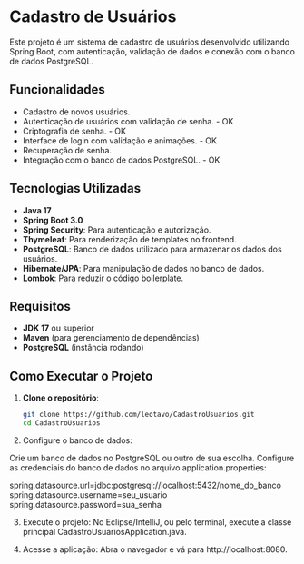 # Cadastro de Usuários

Este projeto é um sistema de cadastro de usuários desenvolvido utilizando Spring Boot, com autenticação, validação de dados e conexão com o banco de dados PostgreSQL.

## Funcionalidades

- Cadastro de novos usuários.
- Autenticação de usuários com validação de senha. - OK
- Criptografia de senha. - OK
- Interface de login com validação e animações. - OK
- Recuperação de senha.
- Integração com o banco de dados PostgreSQL. - OK

## Tecnologias Utilizadas

- **Java 17**
- **Spring Boot 3.0**
- **Spring Security**: Para autenticação e autorização.
- **Thymeleaf**: Para renderização de templates no frontend.
- **PostgreSQL**: Banco de dados utilizado para armazenar os dados dos usuários.
- **Hibernate/JPA**: Para manipulação de dados no banco de dados.
- **Lombok**: Para reduzir o código boilerplate.

## Requisitos

- **JDK 17** ou superior
- **Maven** (para gerenciamento de dependências)
- **PostgreSQL** (instância rodando)

## Como Executar o Projeto

1. **Clone o repositório**:
   ```bash
   git clone https://github.com/leotavo/CadastroUsuarios.git
   cd CadastroUsuarios

2. Configure o banco de dados:

Crie um banco de dados no PostgreSQL ou outro de sua escolha.
Configure as credenciais do banco de dados no arquivo application.properties:

spring.datasource.url=jdbc:postgresql://localhost:5432/nome_do_banco
spring.datasource.username=seu_usuario
spring.datasource.password=sua_senha

3. Execute o projeto:
No Eclipse/IntelliJ, ou pelo terminal, execute a classe principal CadastroUsuariosApplication.java.

4. Acesse a aplicação:
Abra o navegador e vá para http://localhost:8080.



